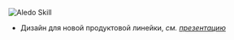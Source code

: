 ![Aledo Skill](./images/aledo-plus-02.png)

* Дизайн для новой продуктовой линейки, <i>см. [презентацию](https://www.figma.com/file/efrEbBkU4GBV5ZFx7nNILERO/%D0%9F%D1%80%D0%B5%D0%B7%D0%B5%D0%BD%D1%82%D0%B0%D1%86%D0%B8%D1%8F-SKILL)</i>
